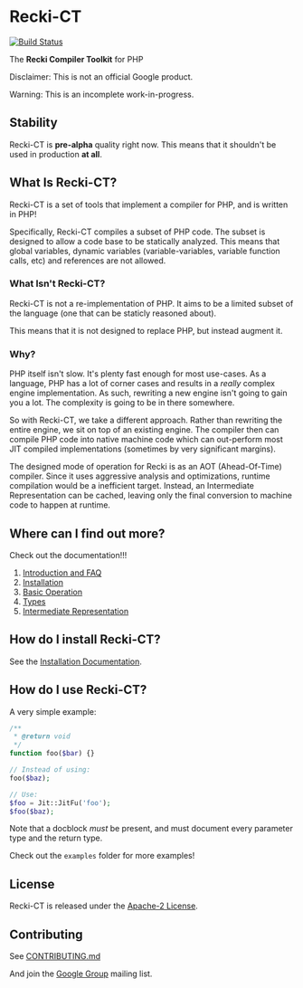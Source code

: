 <!--
 * Copyright 2014 Google Inc. All rights reserved.
 *
 * Licensed under the Apache License, Version 2.0 (the "License");
 * you may not use this file except in compliance with the License.
 * You may obtain a copy of the License at
 *
 *     http://www.apache.org/licenses/LICENSE-2.0
 *
 * Unless required by applicable law or agreed to in writing, software
 * distributed under the License is distributed on an "AS IS" BASIS,
 * WITHOUT WARRANTIES OR CONDITIONS OF ANY KIND, either express or implied.
 * See the License for the specific language governing permissions and
 * limitations under the License.
 *
 * @copyright 2014 Google Inc. All rights reserved
 * @license http://www.apache.org/licenses/LICENSE-2.0.txt Apache-2.0
-->

Recki-CT
========

[![Build Status](https://travis-ci.org/google/recki-ct.svg?branch=master)](https://travis-ci.org/google/recki-ct)

The **Recki Compiler Toolkit** for PHP

Disclaimer: This is not an official Google product.

Warning: This is an incomplete work-in-progress.

## Stability

Recki-CT is **pre-alpha** quality right now. This means that it shouldn't be used in production **at all**. 

## What Is Recki-CT?

Recki-CT is a set of tools that implement a compiler for PHP, and is written in PHP! 

Specifically, Recki-CT compiles a subset of PHP code. The subset is designed to allow a code base to be statically analyzed. This means that global variables, dynamic variables (variable-variables, variable function calls, etc) and references are not allowed. 

### What Isn't Recki-CT?

Recki-CT is not a re-implementation of PHP. It aims to be a limited subset of the language (one that can be staticly reasoned about).

This means that it is not designed to replace PHP, but instead augment it.

### Why?

PHP itself isn't slow. It's plenty fast enough for most use-cases. As a language, PHP has a lot of corner cases and results in a 
*really* complex engine implementation. As such, rewriting a new engine isn't going to gain you a lot. The complexity is going to 
be in there somewhere.

So with Recki-CT, we take a different approach. Rather than rewriting the entire engine, we sit on top of an existing engine. The compiler
then can compile PHP code into native machine code which can out-perform most JIT compiled implementations (sometimes by very significant margins).

The designed mode of operation for Recki is as an AOT (Ahead-Of-Time) compiler. Since it uses aggressive analysis and optimizations, 
runtime compilation would be a inefficient target. Instead, an Intermediate Representation can be cached, leaving only the final conversion
to machine code to happen at runtime. 

## Where can I find out more?

Check out the documentation!!!

 1. [Introduction and FAQ](doc/0_introduction.md)
 2. [Installation](doc/1_installation.md)
 3. [Basic Operation](doc/2_basic_operation.md)
 4. [Types](doc/3_types.md)
 5. [Intermediate Representation](doc/4_intermediate_representation.md)

## How do I install Recki-CT?

See the [Installation Documentation](doc/1_installation.md).

## How do I use Recki-CT?

A very simple example:

```php
/**
 * @return void
 */
function foo($bar) {}

// Instead of using:
foo($baz);

// Use:
$foo = Jit::JitFu('foo');
$foo($baz);
```

Note that a docblock *must* be present, and must document every parameter type and the return type.

Check out the `examples` folder for more examples!

## License

Recki-CT is released under the [Apache-2 License](LICENCE).

## Contributing

See [CONTRIBUTING.md](CONTRIBUTING.md)

And join the [Google Group](https://groups.google.com/forum/#!forum/recki-ct) mailing list.
